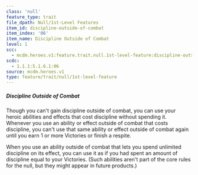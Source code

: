 ```yaml
---
class: 'null'
feature_type: trait
file_dpath: Null/1st-Level Features
item_id: discipline-outside-of-combat
item_index: '06'
item_name: Discipline Outside of Combat
level: 1
scc:
  - mcdm.heroes.v1:feature.trait.null.1st-level-feature:discipline-outside-of-combat
scdc:
  - 1.1.1:5.1.6.1:06
source: mcdm.heroes.v1
type: feature/trait/null/1st-level-feature
---
```


##### Discipline Outside of Combat

Though you can't gain discipline outside of combat, you can use your heroic abilities and effects that cost discipline without spending it. Whenever you use an ability or effect outside of combat that costs discipline, you can't use that same ability or effect outside of combat again until you earn 1 or more Victories or finish a respite.

When you use an ability outside of combat that lets you spend unlimited discipline on its effect, you can use it as if you had spent an amount of discipline equal to your Victories. (Such abilities aren't part of the core rules for the null, but they might appear in future products.)

